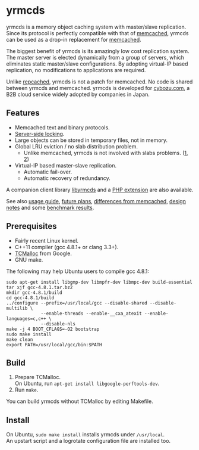 yrmcds
======

yrmcds is a memory object caching system with master/slave replication.
Since its protocol is perfectly compatible with that of [memcached][],
yrmcds can be used as a drop-in replacement for [memcached][].

The biggest benefit of yrmcds is its amazingly low cost replication system.
The master server is elected dynamically from a group of servers, which
eliminates static master/slave configurations.  By adopting virtual-IP
based replication, no modifications to applications are required.

Unlike [repcached][], yrmcds is not a patch for memcached.  No code is
shared between yrmcds and memcached.  yrmcds is developed for
[cybozu.com][cybozu], a B2B cloud service widely adopted by companies in
Japan.

Features
--------

* Memcached text and binary protocols.
* [Server-side locking](docs/locking.md).
* Large objects can be stored in temporary files, not in memory.
* Global LRU eviction / no slab distribution problem.
    * Unlike memcached, yrmcds is not involved with slabs problems.
      ([1][slab1], [2][slab2])
* Virtual-IP based master-slave replication.
    * Automatic fail-over.
    * Automatic recovery of redundancy.

A companion client library [libyrmcds][] and a [PHP extension][php-yrmcds]
are also available.

See also [usage guide](docs/usage.md), [future plans](docs/future.md),
[differences from memcached](docs/diffs.md), [design notes](docs/design.md)
and some [benchmark results](docs/bench.md).

Prerequisites
-------------

* Fairly recent Linux kernel.
* C++11 compiler (gcc 4.8.1+ or clang 3.3+).
* [TCMalloc][tcmalloc] from Google.
* GNU make.

The following may help Ubuntu users to compile gcc 4.8.1:
```shell
sudo apt-get install libgmp-dev libmpfr-dev libmpc-dev build-essential
tar xjf gcc-4.8.1.tar.bz2
mkdir gcc-4.8.1/build
cd gcc-4.8.1/build
../configure --prefix=/usr/local/gcc --disable-shared --disable-multilib \
             --enable-threads --enable-__cxa_atexit --enable-languages=c,c++ \
             --disable-nls
make -j 4 BOOT_CFLAGS=-O2 bootstrap
sudo make install
make clean
export PATH=/usr/local/gcc/bin:$PATH
```

Build
-----

1. Prepare TCMalloc.  
  On Ubuntu, run `apt-get install libgoogle-perftools-dev`.
2. Run `make`.

You can build yrmcds without TCMalloc by editing Makefile.

Install
-------

On Ubuntu, `sudo make install` installs yrmcds under `/usr/local`.  
An upstart script and a logrotate configuration file are installed too.

[memcached]: http://memcached.org/
[repcached]: http://repcached.lab.klab.org/
[libyrmcds]: /libyrmcds/
[php-yrmcds]: /php-yrmcds/
[slab1]: http://nosql.mypopescu.com/post/13506116892/memcached-internals-memory-allocation-eviction
[slab2]: https://groups.google.com/forum/#!topic/memcached/DuJNy5gbQ0o
[cybozu]: https://www.cybozu.com/us/
[tcmalloc]: http://goog-perftools.sourceforge.net/doc/tcmalloc.html
